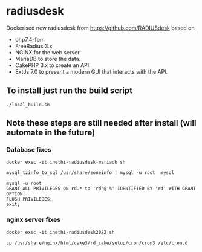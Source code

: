 # radiusdesk
Dockerised new radiusdesk from https://github.com/RADIUSdesk based on 
 - php7.4-fpm
 - FreeRadius 3.x
 - NGINX for the web server.
 - MariaDB to store the data.
 - CakePHP 3.x to create an API.
 - ExtJs 7.0 to present a modern GUI that interacts with the API.

## To install just run the build script
```
./local_build.sh
```

## Note these steps are still needed after  install (will automate in the future)
### Database fixes
```
docker exec -it inethi-radiusdesk-mariadb sh
```
```
mysql_tzinfo_to_sql /usr/share/zoneinfo | mysql -u root  mysql
```
```
mysql -u root
GRANT ALL PRIVILEGES ON rd.* to 'rd'@'%' IDENTIFIED BY 'rd' WITH GRANT OPTION;
FLUSH PRIVILEGES;
exit;
```

### nginx server fixes
```
docker exec -it inethi-radiusdesk2022 sh
```
```
cp /usr/share/nginx/html/cake3/rd_cake/setup/cron/cron3 /etc/cron.d
```